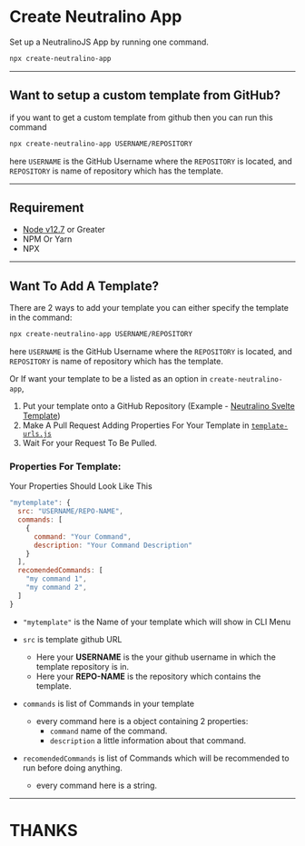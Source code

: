 # Create Neutralino App
Set up a NeutralinoJS App by running one command.

```bash
npx create-neutralino-app
```

---
## Want to setup a custom template from GitHub?
if you want to get a custom template from github then you can run this command

```bash
npx create-neutralino-app USERNAME/REPOSITORY
```

here `USERNAME` is the GitHub Username where the `REPOSITORY` is located, and `REPOSITORY` is name of repository which has the template.

---

## Requirement
- [Node v12.7](https://nodejs.org/download/release/v12.17.0/) or Greater
- NPM Or Yarn
- NPX

---

## Want To Add A Template?
There are 2 ways to add your template you can either specify the template in the command:

```bash
npx create-neutralino-app USERNAME/REPOSITORY
```

here `USERNAME` is the GitHub Username where the `REPOSITORY` is located, and `REPOSITORY` is name of repository which has the template.

Or If want your template to be a listed as an option in `create-neutralino-app`,

1. Put your template onto a GitHub Repository (Example - [Neutralino Svelte Template](https://github.com/DEVLOPRR/svelte-neutralino-template))
2. Make A Pull Request Adding Properties For Your Template in [`template-urls.js`](https://github.com/DEVLOPRR/Create-Neutralino-App/blob/main/src/template-urls.js)
3. Wait For your Request To Be Pulled.

### Properties For Template:

Your Properties Should Look Like This

```javascript
"mytemplate": {
  src: "USERNAME/REPO-NAME",
  commands: [
    {
      command: "Your Command",
      description: "Your Command Description"
    }
  ],
  recomendedCommands: [
    "my command 1",
    "my command 2",
  ]
}
```

- `"mytemplate"` is the Name of your template which will show in CLI Menu
- `src` is template github URL
  - Here your **USERNAME** is the your github username in which the template repository is in.
  - Here your **REPO-NAME** is the repository which contains the template.

- `commands` is list of Commands in your template
  - every command here is a object containing 2 properties:
    - `command` name of the command.
    - `description` a little information about that command.

- `recomendedCommands` is list of Commands which will be recommended to run before doing anything.
  - every command here is a string.

---

# THANKS
